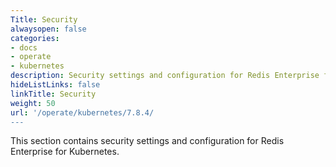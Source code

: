 ```yaml
---
Title: Security
alwaysopen: false
categories:
- docs
- operate
- kubernetes
description: Security settings and configuration for Redis Enterprise for Kubernetes
hideListLinks: false
linkTitle: Security
weight: 50
url: '/operate/kubernetes/7.8.4/
---
```


This section contains security settings and configuration for Redis Enterprise for Kubernetes.



